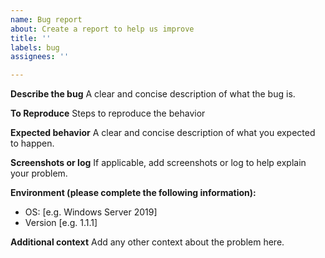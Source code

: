 ```yaml
---
name: Bug report
about: Create a report to help us improve
title: ''
labels: bug
assignees: ''

---
```


**Describe the bug**
A clear and concise description of what the bug is.

**To Reproduce**
Steps to reproduce the behavior

**Expected behavior**
A clear and concise description of what you expected to happen.

**Screenshots or log**
If applicable, add screenshots or log to help explain your problem.

**Environment (please complete the following information):**
 - OS: [e.g. Windows Server 2019]
 - Version [e.g. 1.1.1]

**Additional context**
Add any other context about the problem here.
